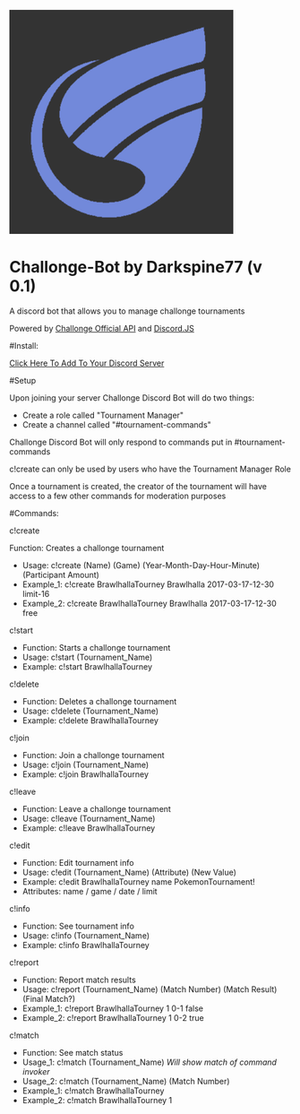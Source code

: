 ![N|Solid](https://github.com/Darkspine77/Challonge-Bot/blob/master/challongebot.png)

# Challonge-Bot by Darkspine77 (v 0.1)
A discord bot that allows you to manage challonge tournaments

Powered by [Challonge Official API](https://api.challonge.com/v1) and [Discord.JS](https://discord.js.org/#/)

#Install:

[Click Here To Add To Your Discord Server](https://discordapp.com/oauth2/authorize?&client_id=290328152637702144&scope=bot&permissions=12659727)

#Setup

Upon joining your server Challonge Discord Bot will do two things:
- Create a role called "Tournament Manager"
- Create a channel called "#tournament-commands"

Challonge Discord Bot will only respond to commands put in #tournament-commands

c!create can only be used by users who have the Tournament Manager Role

Once a tournament is created, the creator of the tournament will have access to a few other commands for moderation purposes

#Commands:
 
c!create 

Function: Creates a challonge tournament 
- Usage: c!create (Name) (Game) (Year-Month-Day-Hour-Minute) (Participant Amount) 
- Example_1: c!create BrawlhallaTourney Brawlhalla 2017-03-17-12-30 limit-16 
- Example_2: c!create BrawlhallaTourney Brawlhalla 2017-03-17-12-30 free 
 
c!start 
- Function: Starts a challonge tournament 
- Usage: c!start (Tournament_Name) 
- Example: c!start BrawlhallaTourney 
 
c!delete 
- Function: Deletes a challonge tournament 
- Usage: c!delete (Tournament_Name) 
- Example: c!delete BrawlhallaTourney 
 
c!join 
- Function: Join a challonge tournament 
- Usage: c!join (Tournament_Name) 
- Example: c!join BrawlhallaTourney 
 
c!leave 
- Function: Leave a challonge tournament 
- Usage: c!leave (Tournament_Name) 
- Example: c!leave BrawlhallaTourney 
 
c!edit 
- Function: Edit tournament info 
- Usage: c!edit (Tournament_Name) (Attribute) (New Value)
- Example: c!edit BrawlhallaTourney name PokemonTournament! 
- Attributes: name / game / date / limit 
 
c!info 
- Function: See tournament info 
- Usage: c!info (Tournament_Name) 
- Example: c!info BrawlhallaTourney 
 
c!report 
- Function: Report match results 
- Usage: c!report (Tournament_Name) (Match Number) (Match Result) (Final Match?) 
- Example_1: c!report BrawlhallaTourney 1 0-1 false
- Example_2: c!report BrawlhallaTourney 1 0-2 true
 
c!match 
- Function: See match status 
- Usage_1: c!match (Tournament_Name) *Will show match of command invoker* 
- Usage_2: c!match (Tournament_Name) (Match Number) 
- Example_1: c!match BrawlhallaTourney 
- Example_2: c!match BrawlhallaTourney 1 


